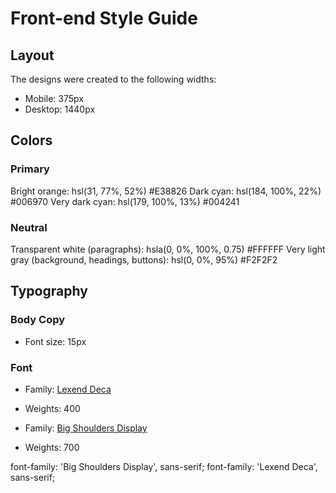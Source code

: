 # Front-end Style Guide

## Layout

The designs were created to the following widths:

- Mobile: 375px
- Desktop: 1440px

## Colors

### Primary

Bright orange: hsl(31, 77%, 52%)        #E38826
Dark cyan: hsl(184, 100%, 22%)          #006970
Very dark cyan: hsl(179, 100%, 13%)     #004241

### Neutral

Transparent white (paragraphs): hsla(0, 0%, 100%, 0.75)             #FFFFFF
Very light gray (background, headings, buttons): hsl(0, 0%, 95%)    #F2F2F2

## Typography

### Body Copy

- Font size: 15px

### Font

- Family: [Lexend Deca](https://fonts.google.com/specimen/Lexend+Deca)
- Weights: 400

- Family: [Big Shoulders Display](https://fonts.google.com/specimen/Big+Shoulders+Display)
- Weights: 700


font-family: 'Big Shoulders Display', sans-serif;
font-family: 'Lexend Deca', sans-serif;